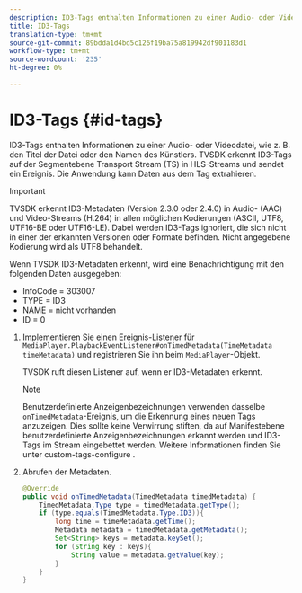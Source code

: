 ```yaml
---
description: ID3-Tags enthalten Informationen zu einer Audio- oder Videodatei, wie z. B. den Titel der Datei oder den Namen des Künstlers. TVSDK erkennt ID3-Tags auf der Segmentebene Transport Stream (TS) in HLS-Streams und sendet ein Ereignis. Die Anwendung kann Daten aus dem Tag extrahieren.
title: ID3-Tags
translation-type: tm+mt
source-git-commit: 89bdda1d4bd5c126f19ba75a819942df901183d1
workflow-type: tm+mt
source-wordcount: '235'
ht-degree: 0%

---
```



# ID3-Tags {#id-tags}

ID3-Tags enthalten Informationen zu einer Audio- oder Videodatei, wie z. B. den Titel der Datei oder den Namen des Künstlers. TVSDK erkennt ID3-Tags auf der Segmentebene Transport Stream (TS) in HLS-Streams und sendet ein Ereignis. Die Anwendung kann Daten aus dem Tag extrahieren.

>[!IMPORTANT]
>
>TVSDK erkennt ID3-Metadaten (Version 2.3.0 oder 2.4.0) in Audio- (AAC) und Video-Streams (H.264) in allen möglichen Kodierungen (ASCII, UTF8, UTF16-BE oder UTF16-LE). Dabei werden ID3-Tags ignoriert, die sich nicht in einer der erkannten Versionen oder Formate befinden. Nicht angegebene Kodierung wird als UTF8 behandelt.

Wenn TVSDK ID3-Metadaten erkennt, wird eine Benachrichtigung mit den folgenden Daten ausgegeben:

* InfoCode = 303007
* TYPE = ID3
* NAME = nicht vorhanden
* ID = 0

1. Implementieren Sie einen Ereignis-Listener für `MediaPlayer.PlaybackEventListener#onTimedMetadata(TimeMetadata timeMetadata)` und registrieren Sie ihn beim `MediaPlayer`-Objekt.

   TVSDK ruft diesen Listener auf, wenn er ID3-Metadaten erkennt.

   >[!NOTE]
   >
   >Benutzerdefinierte Anzeigenbezeichnungen verwenden dasselbe `onTimedMetadata`-Ereignis, um die Erkennung eines neuen Tags anzuzeigen. Dies sollte keine Verwirrung stiften, da auf Manifestebene benutzerdefinierte Anzeigenbezeichnungen erkannt werden und ID3-Tags im Stream eingebettet werden. Weitere Informationen finden Sie unter custom-tags-configure .

1. Abrufen der Metadaten.

   ```java
   @Override 
   public void onTimedMetadata(TimedMetadata timedMetadata) { 
       TimedMetadata.Type type = timedMetadata.getType(); 
       if (type.equals(TimedMetadata.Type.ID3)){ 
           long time = timeMetadata.getTime(); 
           Metadata metadata = timedMetadata.getMetadata(); 
           Set<String> keys = metadata.keySet(); 
           for (String key : keys){ 
               String value = metadata.getValue(key); 
           } 
       } 
   }
   ```


